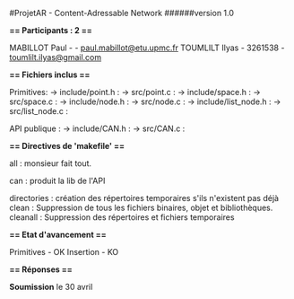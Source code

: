 #ProjetAR - Content-Adressable Network
######version 1.0

**== Participants : 2 ==**

   MABILLOT Paul  -         - <paul.mabillot@etu.upmc.fr>
   TOUMLILT Ilyas - 3261538 - <toumlilt.ilyas@gmail.com>
   
**== Fichiers inclus ==**

   Primitives:
   -> include/point.h :
   -> src/point.c :
   -> include/space.h :
   -> src/space.c :
   -> include/node.h :
   -> src/node.c :
   -> include/list_node.h :
   -> src/list_node.c :

   API publique :
   -> include/CAN.h :
   -> src/CAN.c :

**== Directives de 'makefile' ==**

   all : monsieur fait tout.

   can : produit la lib de l'API

   directories : création des répertoires temporaires s'ils n'existent pas déjà
   clean : Suppression de tous les fichiers binaires, objet et bibliothèques.
   cleanall : Suppression des répertoires et fichiers temporaires

**== Etat d'avancement ==**

   Primitives - OK
   Insertion  - KO
   

**== Réponses ==**

   

**Soumission**
    le 30 avril